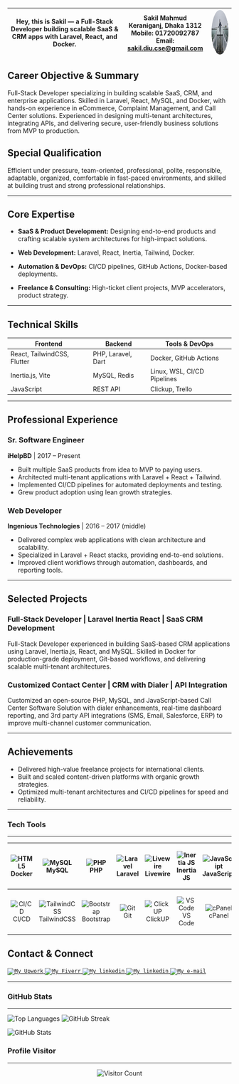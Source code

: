 |Hey, this is Sakil — a Full-Stack Developer building scalable SaaS & CRM apps with Laravel, React, and Docker.| Sakil Mahmud <br> Keraniganj, Dhaka 1312 <br> Mobile: 01720092787 <br> Email: [sakil.diu.cse@gmail.com](mailto:sakil.diu.cse@gmail.com) | <img src="https://raw.githubusercontent.com/mistersakil/sakil-travelling/refs/heads/master/photos/mirinja%20valley%20-%2015%20dec%202024/mirinja-valley%20(4).jpg" width="150" height="100" style="border-radius:50%;" /> |
| --- | --- | --- |

## Career Objective & Summary

Full-Stack Developer specializing in building scalable SaaS, CRM, and enterprise applications. Skilled in Laravel, React, MySQL, and Docker, with hands-on experience in eCommerce, Complaint Management, and Call Center solutions. Experienced in designing multi-tenant architectures, integrating APIs, and delivering secure, user-friendly business solutions from MVP to production.

## Special Qualification

Efficient under pressure, team-oriented, professional, polite, responsible, adaptable, organized, comfortable in fast-paced environments, and skilled at building trust and strong professional relationships.

---

## Core Expertise

- **SaaS & Product Development:** Designing end-to-end products and crafting scalable system architectures for high-impact solutions.

- **Web Development:** Laravel, React, Inertia, Tailwind, Docker.  

- **Automation & DevOps:** CI/CD pipelines, GitHub Actions, Docker-based deployments.  

- **Freelance & Consulting:** High-ticket client projects, MVP accelerators, product strategy.  

---

## Technical Skills

| Frontend             | Backend           | Tools & DevOps       |
|---------------------|-----------------|-------------------|
| React, TailwindCSS, Flutter  | PHP, Laravel, Dart    | Docker, GitHub Actions |
| Inertia.js, Vite    | MySQL, Redis     | Linux, WSL, CI/CD Pipelines |
| JavaScript | REST API | Clickup, Trello |

---

## Professional Experience

### Sr. Software Engineer

**iHelpBD** | 2017 – Present  
- Built multiple SaaS products from idea to MVP to paying users.  
- Architected multi-tenant applications with Laravel + React + Tailwind.  
- Implemented CI/CD pipelines for automated deployments and testing.  
- Grew product adoption using lean growth strategies.

### Web Developer

**Ingenious Technologies** | 2016 – 2017 (middle)  
- Delivered complex web applications with clean architecture and scalability.  
- Specialized in Laravel + React stacks, providing end-to-end solutions.  
- Improved client workflows through automation, dashboards, and reporting tools.  

---

## Selected Projects

### Full-Stack Developer | Laravel Inertia React | SaaS CRM Development

Full-Stack Developer experienced in building SaaS-based CRM applications using Laravel, Inertia.js, React, and MySQL. Skilled in Docker for production-grade deployment, Git-based workflows, and delivering scalable multi-tenant architectures.

### Customized Contact Center | CRM with Dialer | API Integration

Customized an open-source PHP, MySQL, and JavaScript-based Call Center Software Solution with dialer enhancements, real-time dashboard reporting, and 3rd party API integrations (SMS, Email, Salesforce, ERP) to improve multi-channel customer communication.

---

## Achievements

- Delivered high-value freelance projects for international clients.  
- Built and scaled content-driven platforms with organic growth strategies.  
- Optimized multi-tenant architectures and CI/CD pipelines for speed and reliability.

---

### Tech Tools

---

| <p align="center"><img width="80" src="https://img.icons8.com/fluency/48/docker.png" alt="HTML5" /> <br> Docker </p> | <p align="center"><img width="80" src="https://tinyurl.com/jxp4emzn" alt="MySQL" /> <br> MySQL </p> | <p align="center"><img width="80" src="https://tinyurl.com/y7n73v24" alt="PHP" /> <br> PHP </p>                 | <p align="center"><img width="80" src="https://tinyurl.com/2udxkcbv" alt="Laravel" /> <br> Laravel </p>     | <p align="center"><img width="80" src="https://tinyurl.com/ywuxh5bd" alt="Livewire" /> <br> Livewire </p> | <p align="center"><img width="80" src="https://tinyurl.com/4zf266wk" alt="Inertia JS" /> <br> Inertia JS </p> | <p align="center"><img width="80" src="https://tinyurl.com/24sh3nb7" alt="JavaScript" /> <br> JavaScript </p> | <p align="center"><img width="80" src="https://tinyurl.com/4wrv5cpv" alt="ReactJS" /> <br> ReactJS </p> | 
| --------------------------------------------------------------------------------------------------- | --------------------------------------------------------------------------------------------------------------- | ----------------------------------------------------------------------------------------------------------- | --------------------------------------------------------------------------------------------------------- | ------------------------------------------------------------------------------------------------------------- | ------------------------------------------------------------------------------------------------------------- | ------------------------------------------------------------------------------------------------------- | --------------------------------------------------------------------------------------------------- |
| <p align="center"><img width="80" src="https://mlops-guide.github.io/MLOps/CICDML/ci-cd.png" alt="CI/CD" /> <br> CI/CD </p>   | <p align="center"><img width="80" src="https://tinyurl.com/mu76e5hd" alt="TailwindCSS" /> <br> TailwindCSS </p> | <p align="center"><img width="80" src="https://tinyurl.com/vbnftr3s" alt="Bootstrap" /> <br> Bootstrap </p> | <p align="center"><img width="80" src="https://tinyurl.com/bb96h6jj" alt="Git" /> <br> Git </p>           | <p align="center"><img width="80" src="https://tinyurl.com/wv457wp2" alt="ClickUP" /> <br> ClickUP </p>       | <p align="center"><img width="80" src="https://tinyurl.com/bd8faajr" alt="VS Code" /> <br> VS Code </p>       | <p align="center"><img width="80" src="https://tinyurl.com/3wxhtc2c" alt="cPanel" /> <br> cPanel </p>   | <p align="center"><img width="80" src="https://tinyurl.com/35fy6p9d" alt="CSS" /> <br> CSS3 </p> |


## Contact & Connect

<a href="https://www.upwork.com/o/companies/~011335ddde8074293a/">
  <code><img alt="My Upwork" width="32" src="https://shorturl.at/cjBkS" /></code>
</a>

<a href="https://www.fiverr.com/mistersakil">
  <code><img alt="My Fiverr" width="32" src="https://shorturl.at/HN6pR" /></code>
</a>

<a href="https://www.facebook.com/octapia.com.bd">
  <code><img alt="My linkedin" width="32" src="https://shorturl.at/SGL57" /></code>
</a>

<a href="https://www.linkedin.com/in/mistersakil">
  <code><img alt="My linkedin" width="32" src="https://shorturl.at/wtz69" /></code>
</a>
<a href="mailto:sakil.diu.cse@gmail.com">
<code><img alt="My e-mail" width="32" src="https://shorturl.at/akvBM" /></code>
</a>

---

### GitHub Stats

---

<p align="left">
  <img src="https://tinyurl.com/3c83kwps" alt="Top Languages" style="width: 43%;">
  <img src="https://tinyurl.com/yzu48kj5" alt="GitHub Streak" style="width: 50%;">
</p>
<p align="left">
  <img src="https://tinyurl.com/fvc5v94w" alt="GitHub Stats" style="width: 95%;">
</p>

### Profile Visitor

---

<div align="center">
  <img src="https://profile-counter.glitch.me/mistersakil/count.svg" alt="Visitor Count">
</div>
